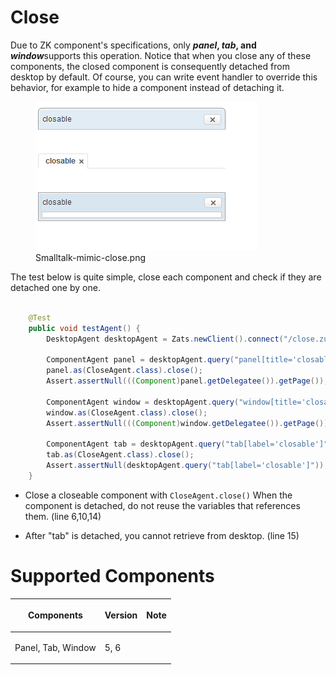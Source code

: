 



# Close

Due to ZK component's specifications, only ***panel*, *tab*, and
*window***supports this operation. Notice that when you close any of
these components, the closed component is consequently detached from
desktop by default. Of course, you can write event handler to override
this behavior, for example to hide a component instead of detaching it.

<figure>
<img src="images/Smalltalk-mimic-close.png"
title="Smalltalk-mimic-close.png" />
<figcaption>Smalltalk-mimic-close.png</figcaption>
</figure>

The test below is quite simple, close each component and check if they
are detached one by one.

``` java

    @Test
    public void testAgent() {
        DesktopAgent desktopAgent = Zats.newClient().connect("/close.zul");
        
        ComponentAgent panel = desktopAgent.query("panel[title='closable']");
        panel.as(CloseAgent.class).close();
        Assert.assertNull(((Component)panel.getDelegatee()).getPage());
        
        ComponentAgent window = desktopAgent.query("window[title='closable']");
        window.as(CloseAgent.class).close();
        Assert.assertNull(((Component)window.getDelegatee()).getPage());
        
        ComponentAgent tab = desktopAgent.query("tab[label='closable']");
        tab.as(CloseAgent.class).close();
        Assert.assertNull(desktopAgent.query("tab[label='closable']"));
    }
```

- Close a closeable component with `CloseAgent.close()` When the
  component is detached, do not reuse the variables that references
  them. (line 6,10,14)

<!-- -->

- After "tab" is detached, you cannot retrieve from desktop. (line 15)

# Supported Components

<table>
<thead>
<tr class="header">
<th><center>
<p>Components</p>
</center></th>
<th><center>
<p>Version</p>
</center></th>
<th><center>
<p>Note</p>
</center></th>
</tr>
</thead>
<tbody>
<tr class="odd">
<td><p>Panel, Tab, Window</p></td>
<td><p>5, 6</p></td>
<td></td>
</tr>
</tbody>
</table>

 
